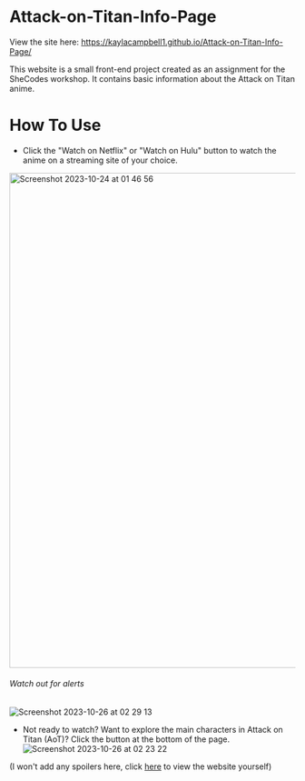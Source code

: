 # Attack-on-Titan-Info-Page
View the site here: https://kaylacampbell1.github.io/Attack-on-Titan-Info-Page/

This website is a small front-end project created as an assignment for the SheCodes workshop. It contains basic information about the Attack on Titan anime.
# How To Use
* Click the "Watch on Netflix" or "Watch on Hulu" button to watch the anime on a streaming site of your choice.

<img width="871" alt="Screenshot 2023-10-24 at 01 46 56" src="https://github.com/kaylacampbell1/Attack-on-Titan-Info-Page/assets/33029825/92b5a976-4a50-419c-8cd4-006bac272cce"><br>

###### Watch out for alerts
![Screenshot 2023-10-26 at 02 29 13](https://github.com/kaylacampbell1/Attack-on-Titan-Info-Page/assets/33029825/5217f79f-a01c-4797-93ec-0783f8d0c667)

* Not ready to watch? Want to explore the main characters in Attack on Titan (AoT)? Click the button at the bottom of the page.
![Screenshot 2023-10-26 at 02 23 22](https://github.com/kaylacampbell1/Attack-on-Titan-Info-Page/assets/33029825/89438522-d171-4e6b-a1f7-89df2b88c058)

(I won't add any spoilers here, click [here](https://kaylacampbell1.github.io/Attack-on-Titan-Info-Page/) to view the website yourself)
